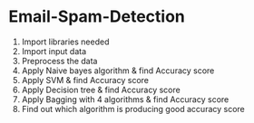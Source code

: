 # Email-Spam-Detection

1. Import libraries needed
2. Import input data
3. Preprocess the data
4. Apply Naive bayes algorithm & find Accuracy score
5. Apply SVM & find Accuracy score
6. Apply Decision tree & find Accuracy score
7. Apply Bagging with 4 algorithms & find Accuracy score
8. Find out which algorithm is producing good accuracy score

